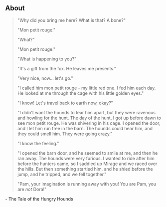 
## About

> "Why did you bring me here?  What is that? A bone?"
>
> "Mon petit rouge."
>
> "What?"
>
> "Mon petit rouge."
>
> "What is happening to you?"
>
> "It's a gift from the fox.  He leaves me presents."
>
> "Very nice, now... let's go."
>
> "I called him mon petit rouge - my little red one.  I fed him each day.  He looked at me through the cage with his little golden eyes."
>
> "I know! Let's travel back to earth now, okay?"
>
> "I didn't want the hounds to tear him apart, but they were ravenous and howling for the hunt.  The day of the hunt, I got up before dawn to see mon petit rouge. He was shivering in his cage.  I opened the door, and I let him run free in the barn.  The hounds could hear him, and they could smell him.  They were going crazy."
>
> "I know the feeling."
>
> "I opened the barn door, and he seemed to smile at me, and then he ran away.  The hounds were very furious.  I wanted to ride after him before the hunters came, so I saddled up Mirage and we raced over the hills.  But then something startled him, and he shied before the jump, and he tripped, and we fell together."
>
> "Pam, your imagination is running away with you! You are Pam, you are _not_ Dora!"

 \- The Tale of the Hungry Hounds

